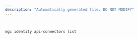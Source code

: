 ```yaml
---
description: "Automatically generated file. DO NOT MODIFY"
---
```


```bash


mgc identity api-connectors list

```